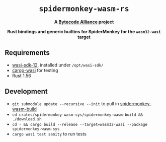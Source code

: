 <div align="center">
  <h1><code>spidermonkey-wasm-rs</code></h1>

  <strong>A <a href="https://bytecodealliance.org/">Bytecode Alliance</a> project</strong>
  <p>
    <strong>Rust bindings and generic builtins for SpiderMonkey for the <code>wasm32-wasi</code> target</strong>
  </p>
</div>

## Requirements

- [wasi-sdk-12](https://github.com/WebAssembly/wasi-sdk/releases/tag/wasi-sdk-12), installed under `/opt/wasi-sdk/`
- [cargo-wasi](https://github.com/bytecodealliance/cargo-wasi) for testing
- Rust 1.56

## Development

- `git submodule update --recursive --init` to pull in [spidermonkey-wasm-build](https://github.com/bytecodealliance/spidermonkey-wasm-build)
- `cd crates/spidermonkey-wasm-sys/spidermonkey-wasm-build && ./download.sh`
- `cd - && cargo build --release --target=wasm32-wasi --package spidermonkey-wasm-sys`
- `cargo wasi test sanity` to run tests




